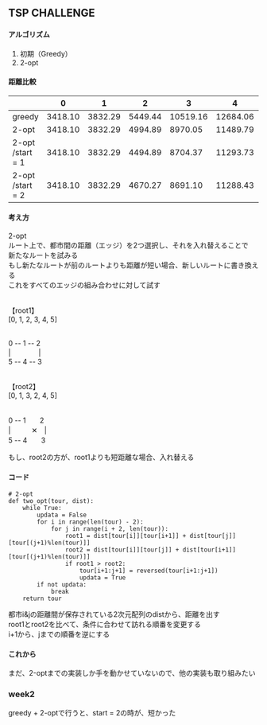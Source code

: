 ## TSP CHALLENGE

#### アルゴリズム
1. 初期（Greedy）
2. 2-opt

#### 距離比較


|                  | 0             | 1             | 2            | 3             | 4            | 5             | 6             |
| -------------    | ------------- | ------------- |------------- | ------------- |------------- | ------------- | ------------- |
| greedy           |    3418.10    | 3832.29       | 5449.44      | 10519.16      | 12684.06     | 25331.84      | 49892.05      |
| 2-opt            |    3418.10    |     3832.29   |     4994.89  |   8970.05     |    11489.79  |    21363.60   |   42712.37    |
| 2-opt /start = 1 |    3418.10    |     3832.29   |     4494.89  |   8704.37     |    11293.73  |    21792.97   |   42533.04    |
| 2-opt /start = 2 |    3418.10    |     3832.29   |     4670.27  |   8691.10     |    11288.43  |    21428.82   |   41999.64    |

#### 考え方
2-opt<br>
ルート上で、都市間の距離（エッジ）を2つ選択し、それを入れ替えることで<br>
新たなルートを試みる<br>
もし新たなルートが前のルートよりも距離が短い場合、新しいルートに書き換える<br>
これをすべてのエッジの組み合わせに対して試す<br><br>

【root1】<br>
[0, 1, 2, 3, 4, 5]<br><br>

0 -- 1 -- 2<br>
|　　　　|<br>
5 -- 4 -- 3<br><br>

【root2】<br>
[0, 1, 3, 2, 4, 5]<br><br>

0 -- 1　　2<br>
|　　　✕　|<br>
5 -- 4　　3<br>

もし、root2の方が、root1よりも短距離な場合、入れ替える

#### コード

```
# 2-opt
def two_opt(tour, dist):
    while True:
        updata = False
        for i in range(len(tour) - 2):
            for j in range(i + 2, len(tour)):
                root1 = dist[tour[i]][tour[i+1]] + dist[tour[j]][tour[(j+1)%len(tour)]]
                root2 = dist[tour[i]][tour[j]] + dist[tour[i+1]][tour[(j+1)%len(tour)]]
                if root1 > root2:
                    tour[i+1:j+1] = reversed(tour[i+1:j+1])
                    updata = True
        if not updata:
            break
    return tour
```

都市i&jの距離間が保存されている2次元配列のdistから、距離を出す<br>
root1とroot2を比べて、条件に合わせて訪れる順番を変更する<br>
i+1から、jまでの順番を逆にする

#### これから
まだ、2-optまでの実装しか手を動かせていないので、他の実装も取り組みたい


### week2
greedy + 2-optで行うと、start = 2の時が、短かった
